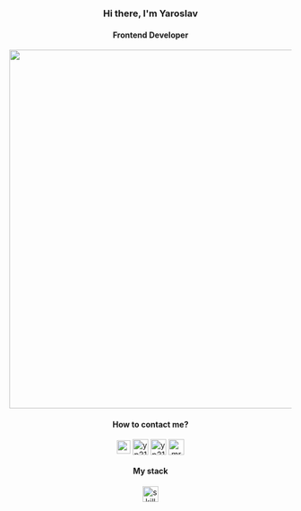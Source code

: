 <h3 align="center">Hi there, I'm Yaroslav</h3>
<h4 align="center">Frontend Developer</h4>

<div align='center'>
  <img  width='640' src="https://github.com/MrStnr21/MrStnr21/assets/104725482/fee1fb40-df55-4968-9e99-ae02a0701fa6"/>
</div>

<div align="center">
  <h4 align="center">How to contact me?</h4>
  <div>
  <a href="https://instagram.com/mrstnr21" target="_blank"><img align="center" src="https://raw.githubusercontent.com/rahuldkjain/github-profile-readme-generator/master/src/images/icons/Social/instagram.svg" alt="yp21untd" width="24" /></a>
  <a href="https://t.me/MrStnr21" target="_blank"><img align="center" src="https://www.svgrepo.com/show/349527/telegram.svg" alt="yp21untd" width="28" /></a>
  <a href="https://wa.clck.bar/79151474566" target="_blank"><img align="center" src="https://www.svgrepo.com/show/349563/whatsapp.svg" alt="yp21untd" width="28" /></a>
  <a href="https://www.linkedin.com/in/yaroslavp" target="blank"><img align="center" src="https://raw.githubusercontent.com/rahuldkjain/github-profile-readme-generator/master/src/images/icons/Social/linked-in-alt.svg" alt="mrstnr21" width="28" /></a>
</div>

<div align="center">
  <h4 align="center">My stack</h4>
  <img height="28" src="https://skillicons.dev/icons?i=ts,react,redux,js,css,html" alt="skills" />
</div>



